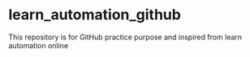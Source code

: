 # learn_automation_github
This repository is for GitHub practice purpose and inspired from learn automation online
